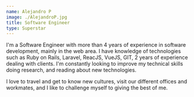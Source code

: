 ```yaml
---
name: Alejandro P
image: ./AlejandroP.jpg
title: Software Engineer
type: Superstar
---
```

I'm a Software Engineer with more than 4 years of experience in software development, mainly in the web area. I have knowledge of technologies such as Ruby on Rails, Laravel, ReacJS, VueJS, GIT, 2 years of experience dealing with clients. I'm constantly looking to improve my technical skills doing research, and reading about new technologies.

I love to travel and get to know new cultures, visit our different offices and workmates, and I like to challenge myself to giving the best of me.